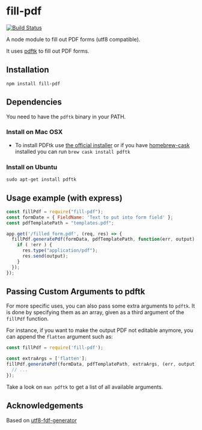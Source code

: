 # fill-pdf

[![Build Status](https://travis-ci.org/dommmel/fill-pdf.svg?branch=master)](https://travis-ci.org/dommmel/fill-pdf)

A node module to fill out PDF forms (utf8 compatible).

It uses [pdftk](http://www.pdflabs.com/tools/pdftk-the-pdf-toolkit/) to fill out PDF forms.

## Installation
    npm install fill-pdf

## Dependencies
You need to have the ```pdftk``` binary in your PATH.


### Install on Mac OSX

* To install PDFtk use [the official installer](http://www.pdflabs.com/tools/pdftk-server/) or if you have [homebrew-cask](https://github.com/phinze/homebrew-cask) installed you can run ```brew cask install pdftk```

### Install on Ubuntu
```sudo apt-get install pdftk```

## Usage example (with express)

```js
const fillPdf = require("fill-pdf");
const formDate = { FieldName: 'Text to put into form field' };
const pdfTemplatePath = "templates.pdf";

app.get('/filled_form.pdf', (req, res) => {
  fillPdf.generatePdf(formData, pdfTemplatePath, function(err, output) {
    if ( !err ) {
      res.type("application/pdf");
      res.send(output);
    }
  });
});
```

## Passing Custom Arguments to pdftk

For more specific uses, you can also pass some extra arguments to `pdftk`. It is done by
specifying them as an array, given as a third argument of the `fillPdf` function.

For instance, if you want to make the output PDF not editable anymore, you can append the
`flatten` argument such as:

```js
const fillPdf = require('fill-pdf');

const extraArgs = ['flatten'];
fillPdf.generatePdf(formData, pdfTemplatePath, extraArgs, (err, output) => {
  // ...
});
```

Take a look on `man pdftk` to get a list of all available arguments.

## Acknowledgements

Based on [utf8-fdf-generator](https://www.npmjs.org/package/utf8-fdf-generator)
